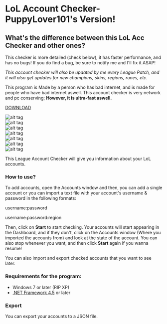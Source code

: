# LoL Account Checker-PuppyLover101's Version!

## What's the difference between this LoL Acc Checker and other ones?

This checker is  more detailed (check below), it has faster performance, and has no bugs! If you do find a bug, be sure to notify me and I'll fix it ASAP!

*This account checker will also be updated by me every League Patch, and it will also get updates for new champions, skins, regions, runes, etc.*

This program is Made by a person who has bad internet, and is made for people who have bad internet aswell. This account checker is very network and pc conserving; **However, it is ultra-fast aswell.**

[DOWNLOAD](https://github.com/CYCOABHI/LoL-Account-Checker-PuppyLover101/blob/master/LoLAccChecker-PuppyLover101.rar)

![alt tag](https://raw.githubusercontent.com/CYCOABHI/LoL-Account-Checker-PuppyLover101/master/Sample%20Image-Dashboard.png)
<br>
![alt tag](https://raw.githubusercontent.com/CYCOABHI/LoL-Account-Checker-PuppyLover101/master/Sample%20Image-Accounts.png)
<br>
![alt tag](https://raw.githubusercontent.com/CYCOABHI/LoL-Account-Checker-PuppyLover101/master/Sample%20Image-Champions.jpg)
<br>
![alt tag](https://raw.githubusercontent.com/CYCOABHI/LoL-Account-Checker-PuppyLover101/master/Sample%20Image-Skins.png)
<br>
![alt tag](https://raw.githubusercontent.com/CYCOABHI/LoL-Account-Checker-PuppyLover101/master/Sample%20Image-Runes.png)
<br>
![alt tag](https://raw.githubusercontent.com/CYCOABHI/LoL-Account-Checker-PuppyLover101/master/Sample%20Image-Transfers.png)
<br>
![alt tag](https://raw.githubusercontent.com/CYCOABHI/LoL-Account-Checker-PuppyLover101/master/Sample%20Image-Filter.png)
<br>

This League Account Checker will give you information about your LoL accounts.

### How to use?

To add accounts, open the Accounts window and then, you can add a single account or you can import a text file with your account's username & password in the following formats:

username:password

username:password:region

Then, click on **Start** to start checking. Your accounts will start appearing in the Dashboard, and if they don't, click on the Accounts window (Where you imported the accounts from) and look at the state of the account. You can also stop whenever you want, and then click **Start** again if you wanna resume!
 
You can also import and export checked accounts that you want to see later.

### Requirements for the program:

 * Windows 7 or later (RIP XP)
 * [.NET Framework 4.5](https://www.microsoft.com/en-us/download/details.aspx?id=30653) or later

### Export
You can export your accounts to a JSON file.

